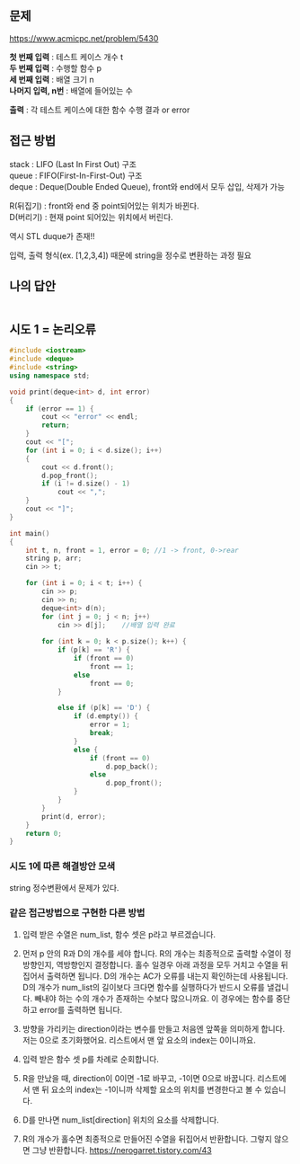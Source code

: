 ## 문제
https://www.acmicpc.net/problem/5430

**첫 번째 입력** : 테스트 케이스 개수 t  
**두 번째 입력** : 수행할 함수 p  
**세 번째 입력** : 배열 크기 n  
**나머지 입력, n번** : 배열에 들어있는 수  

**출력** : 각 테스트 케이스에 대한 함수 수행 결과 or error

## 접근 방법
stack : LIFO (Last In First Out) 구조  
queue : FIFO(First-In-First-Out) 구조  
deque : Deque(Double Ended Queue), front와 end에서 모두 삽입, 삭제가 가능

R(뒤집기) : front와 end 중 point되어있는 위치가 바뀐다.  
D(버리기) : 현재 point 되어있는 위치에서 버린다.

역시 STL duque가 존재!!

입력, 출력 형식(ex. [1,2,3,4]) 때문에 string을 정수로 변환하는 과정 필요

## 나의 답안
```c++

```

## 시도 1 = 논리오류
```c++
#include <iostream>
#include <deque>
#include <string>
using namespace std;

void print(deque<int> d, int error)
{
	if (error == 1) {
		cout << "error" << endl;
		return;
	}
	cout << "[";
	for (int i = 0; i < d.size(); i++)
	{
		cout << d.front();
		d.pop_front();
		if (i != d.size() - 1)
			cout << ",";
	}
	cout << "]";
}

int main()
{
	int t, n, front = 1, error = 0;	//1 -> front, 0->rear
	string p, arr;
	cin >> t;

	for (int i = 0; i < t; i++) {
		cin >> p;
		cin >> n;
		deque<int> d(n);
		for (int j = 0; j < n; j++)
			cin >> d[j];	//배열 입력 완료
		
		for (int k = 0; k < p.size(); k++) {
			if (p[k] == 'R') {
				if (front == 0)
					front == 1;
				else
					front == 0;
			}

			else if (p[k] == 'D') {
				if (d.empty()) {
					error = 1;
					break;
				}
				else {
					if (front == 0)
						d.pop_back();
					else
						d.pop_front();
				}
			}
		}
		print(d, error);
	}
	return 0;
}
```

### 시도 1에 따른 해결방안 모색
string 정수변환에서 문제가 있다.

### 같은 접근방법으로 구현한 다른 방법
1. 입력 받은 수열은 num_list, 함수 셋은 p라고 부르겠습니다.

2. 먼저 p 안의 R과 D의 개수를 세야 합니다. R의 개수는 최종적으로 출력할 수열이 정방향인지, 역방향인지 결정합니다. 홀수 일경우 아래 과정을 모두 거치고 수열을 뒤집어서 출력하면 됩니다. D의 개수는 AC가 오류를 내는지 확인하는데 사용됩니다. D의 개수가 num_list의 길이보다 크다면 함수를 실행하다가 반드시 오류를 낼겁니다. 빼내야 하는 수의 개수가 존재하는 수보다 많으니까요. 이 경우에는 함수를 중단하고 error를 출력하면 됩니다.

3. 방향을 가리키는 direction이라는 변수를 만들고 처음엔 앞쪽을 의미하게 합니다. 저는 0으로 초기화했어요. 리스트에서 맨 앞 요소의 index는 0이니까요.

4. 입력 받은 함수 셋 p를 차례로 순회합니다.

5. R을 만났을 때, direction이 0이면 -1로 바꾸고, -1이면 0으로 바꿉니다. 리스트에서 맨 뒤 요소의 index는 -1이니까 삭제할 요소의 위치를 변경한다고 볼 수 있습니다.

6. D를 만나면 num_list[direction] 위치의 요소를 삭제합니다.

7. R의 개수가 홀수면 최종적으로 만들어진 수열을 뒤집어서 반환합니다. 그렇지 않으면 그냥 반환합니다.
https://nerogarret.tistory.com/43
